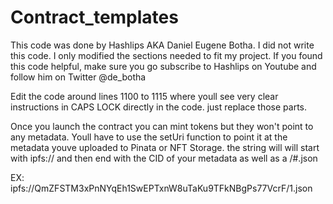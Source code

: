 # Contract_templates
This code was done by Hashlips AKA Daniel Eugene Botha. I did not write this code. I only modified the sections needed to fit my project. If you found this code helpful, make sure you go subscribe to Hashlips on Youtube and follow him on Twitter @de_botha

Edit the code around lines 1100 to 1115 where youll see very clear instructions in CAPS LOCK directly in the code. just replace those parts.

Once you launch the contract you can mint tokens but they won't point to any metadata. Youll have to use the setUri function to point it at the metadata youve uploaded to Pinata or NFT Storage. the string will will start with ipfs:// and then end with the CID of your metadata as well as a /#.json

EX: ipfs://QmZFSTM3xPnNYqEh1SwEPTxnW8uTaKu9TFkNBgPs77VcrF/1.json
